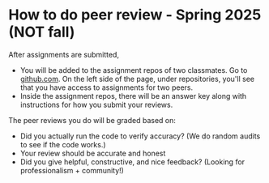 # How to do peer review - Spring 2025 (NOT fall)

After assignments are submitted, 
- You will be added to the assignment repos of two classmates. Go to [github.com](www.github.com). On the left side of the page, under repositories, you'll see that you have access to assignments for two peers. 
- Inside the assignment repos, there will be an answer key along with instructions for how you submit your reviews. 

The peer reviews you do will be graded based on:
- Did you actually run the code to verify accuracy? (We do random audits to see if the code works.)
- Your review should be accurate and honest 
- Did you give helpful, constructive, and nice feedback? (Looking for professionalism + community!)
